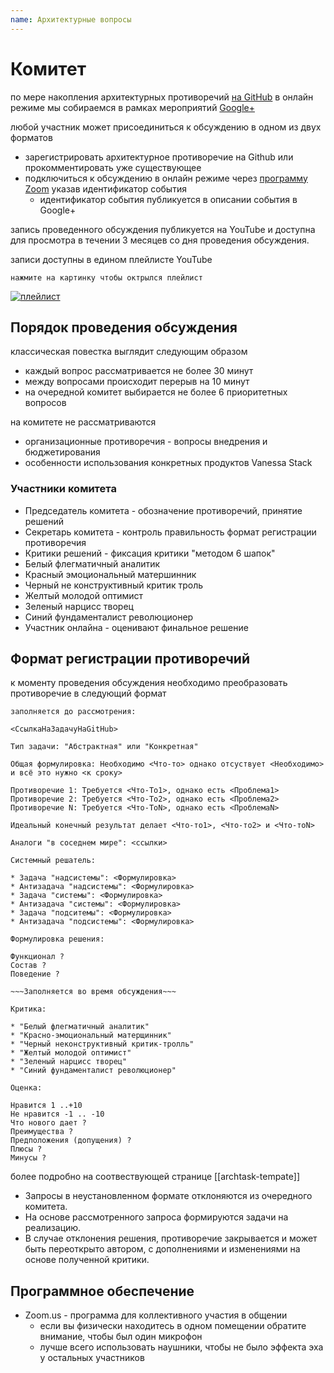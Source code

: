 ```yaml
---
name: Архитектурные вопросы
---
```


# Комитет

по мере накопления архитектурных противоречий [на GitHub](https://github.com/silverbulleters/vanessa-services/issues)
в онлайн режиме мы собираемся в рамках мероприятий [Google+](https://plus.google.com/communities/110827644478001377296/events)

любой участник может присоединиться к обсуждению в одном из двух форматов

* зарегистрировать архитектурное противоречие на Github или прокомментировать уже существующее
* подключиться к обсуждению в онлайн режиме через [программу Zoom](https://zoom.us/join) указав идентификатор события
  * идентификатор события публикуется в описании события в Google+

запись проведенного обсуждения публикуется на YouTube и доступна для просмотра в течении 3 месяцев со дня проведения обсуждения.

записи доступны в едином плейлисте YouTube

```нажмите на картинку чтобы октрылся плейлист```

[![плейлист](https://www.google.com/webpagethumbnail?c=41&r=4&s=300&d=https://www.youtube.com/playlist?list%3DPL2zlgf113YhGd-uTBCJQTp87c11Hdryj8&a=AIYkKU9ksEM1yzVPXg9xsQmL3uBUFsRRkg)](https://goo.gl/wI9lch)


## Порядок проведения обсуждения

классическая повестка выглядит следующим образом

* каждый вопрос рассматривается не более 30 минут
* между вопросами происходит перерыв на 10 минут
* на очередной комитет выбирается не более 6 приоритетных вопросов

на комитете не рассматриваются

* организационные противоречия - вопросы внедрения и бюджетирования
* особенности использования конкретных продуктов Vanessa Stack

### Участники комитета

* Председатель комитета - обозначение противоречий, принятие решений
* Секретарь комитета - контроль правильность формат регистрации противоречия
* Критики решений - фиксация критики "методом 6 шапок"
 * Белый флегматичный аналитик
 * Красный эмоциональный матершинник
 * Черный не конструктивный критик троль
 * Желтый молодой оптимист
 * Зеленый нарцисс творец
 * Синий фундаменталист революционер
* Участник онлайна - оценивают финальное решение

## Формат регистрации противоречий

к моменту проведения обсуждения необходимо преобразовать противоречие в следующий формат

```
заполняется до рассмотрения:

<СсылкаНаЗадачуНаGitHub>

Тип задачи: "Абстрактная" или "Конкретная"

Общая формулировка: Необходимо <Что-то> однако отсуствует <Необходимо> и всё это нужно <к сроку>  

Противоречие 1: Требуется <Что-То1>, однако есть <Проблема1>
Противоречие 2: Требуется <Что-То2>, однако есть <Проблема2>
Противоречие N: Требуется <Что-ТоN>, однако есть <ПроблемаN>

Идеальный конечный результат делает <Что-то1>, <Что-то2> и <Что-тоN>

Аналоги "в соседнем мире": <ссылки>

Системный решатель:

* Задача "надсистемы": <Формулировка>
* Антизадача "надсистемы": <Формулировка>
* Задача "системы": <Формулировка>
* Антизадача "системы": <Формулировка>
* Задача "подситемы": <Формулировка>
* Антизадача "подсистемы": <Формулировка>

Формулировка решения:

Функционал ?
Состав ?
Поведение ?

~~~Заполняется во время обсуждения~~~

Критика:

* "Белый флегматичный аналитик"
* "Красно-эмоциональный матерщинник"
* "Черный неконструктивный критик-тролль"
* "Желтый молодой оптимист"
* "Зеленый нарцисс творец"
* "Синий фундаменталист революционер"

Оценка:

Нравится 1 ..+10
Не нравится -1 .. -10
Что нового дает ?
Преимущества ?
Предположения (допущения) ?
Плюсы ?
Минусы ?

```

более подробно на соотвествующей странице [[archtask-tempate]]

* Запросы в неустановленном формате отклоняются из очередного комитета.
* На основе рассмотренного запроса формируются задачи на реализацию.
* В случае отклонения решения, противоречие закрывается и может быть переоткрыто автором, с дополнениями и изменениями на основе полученной критики.

## Программное обеспечение

* Zoom.us  - программа для коллективного участия в общении
  * если вы физически находитесь в одном помещении обратите внимание, чтобы был один микрофон
  * лучше всего использовать наушники, чтобы не было эффекта эха у остальных участников
